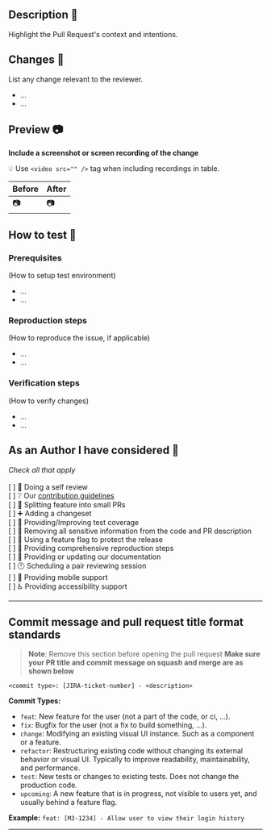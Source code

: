 ## Description 📝
Highlight the Pull Request's context and intentions.

## Changes  🔄
List any change relevant to the reviewer.
- ...
- ...

## Preview 📷
**Include a screenshot or screen recording of the change**

:bulb: Use `<video src="" />` tag when including recordings in table.

| Before  | After   |
| ------- | ------- |
| 📷 | 📷 |

## How to test 🧪

### Prerequisites
(How to setup test environment)
- ...
- ...

### Reproduction steps
(How to reproduce the issue, if applicable)
- ...
- ...

### Verification steps 
(How to verify changes)
- ...
- ...

## As an Author I have considered 🤔
*Check all that apply*<br>
<br>
[ ] 👀 Doing a self review<br>
[ ] ❔ Our [contribution guidelines](https://github.com/linode/manager/blob/develop/docs/CONTRIBUTING.md)<br>
[ ] 🤏 Splitting feature into small PRs<br>
[ ] ➕ Adding a changeset<br>
[ ] 🧪 Providing/Improving test coverage<br>
[ ] 🔐 Removing all sensitive information from the code and PR description<br>
[ ] 🚩 Using a feature flag to protect the release<br>
[ ] 👣 Providing comprehensive reproduction steps<br>
[ ] 📑 Providing or updating our documentation<br>
[ ] 🕛 Scheduling a pair reviewing session<br>
[ ] 📱 Providing mobile support<br>
[ ] ♿  Providing accessibility support

---
## Commit message and pull request title format standards

> **Note**: Remove this section before opening the pull request
**Make sure your PR title and commit message on squash and merge are as shown below**

`<commit type>: [JIRA-ticket-number] - <description>`

**Commit Types:**
- `feat`: New feature for the user (not a part of the code, or ci, ...).
- `fix`: Bugfix for the user (not a fix to build something, ...).
- `change`: Modifying an existing visual UI instance. Such as a component or a feature.
- `refactor`: Restructuring existing code without changing its external behavior or visual UI. Typically to improve readability, maintainability, and performance.
- `test`: New tests or changes to existing tests. Does not change the production code.
- `upcoming`: A new feature that is in progress, not visible to users yet, and usually behind a feature flag.

**Example:** `feat: [M3-1234] - Allow user to view their login history`

---
